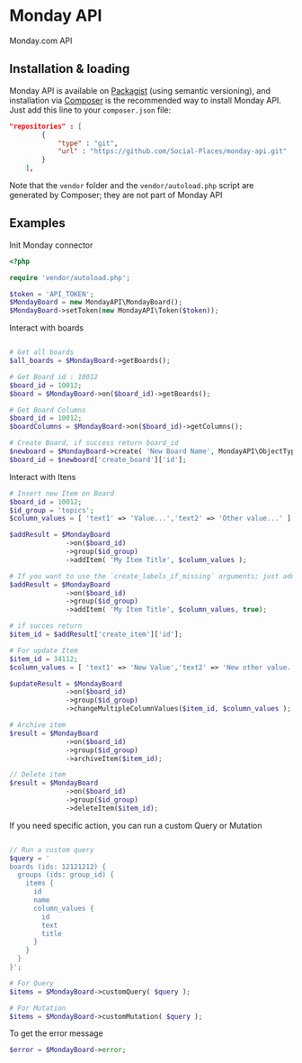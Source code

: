 # Monday API
Monday.com API

## Installation & loading
Monday API is available on [Packagist](https://packagist.org/packages/tblack-it/monday-api) (using semantic versioning), and installation via [Composer](https://getcomposer.org) is the recommended way to install Monday API. Just add this line to your `composer.json` file:

```json
"repositories" : [
        {
            "type" : "git",
            "url" : "https://github.com/Social-Places/monday-api.git"
        }
    ],
```

Note that the `vendor` folder and the `vendor/autoload.php` script are generated by Composer; they are not part of Monday API

Examples
--------

Init Monday connector
```php
<?php

require 'vendor/autoload.php';

$token = 'API_TOKEN';
$MondayBoard = new MondayAPI\MondayBoard();
$MondayBoard->setToken(new MondayAPI\Token($token));

```

Interact with boards
```php

# Get all boards
$all_boards = $MondayBoard->getBoards();

# Get Board id : 10012
$board_id = 10012;
$board = $MondayBoard->on($board_id)->getBoards();

# Get Board Columns
$board_id = 10012;
$boardColumns = $MondayBoard->on($board_id)->getColumns();

# Create Board, if success return board_id
$newboard = $MondayBoard->create( 'New Board Name', MondayAPI\ObjectTypes\BoardKind::PUB );
$board_id = $newboard['create_board']['id'];

```

Interact with Itens
```php
# Insert new Item on Board
$board_id = 10012;
$id_group = 'topics';
$column_values = [ 'text1' => 'Value...','text2' => 'Other value...' ];

$addResult = $MondayBoard
              ->on($board_id)
              ->group($id_group)
              ->addItem( 'My Item Title', $column_values );

# If you want to use the `create_labels_if_missing` arguments; just add `true` as the third arguments (default: `false`)
$addResult = $MondayBoard
              ->on($board_id)
              ->group($id_group)
              ->addItem( 'My Item Title', $column_values, true);

# if succes return
$item_id = $addResult['create_item']['id'];

# For update Item
$item_id = 34112;
$column_values = [ 'text1' => 'New Value','text2' => 'New other value...' ];

$updateResult = $MondayBoard
              ->on($board_id)
              ->group($id_group)
              ->changeMultipleColumnValues($item_id, $column_values );

# Archive item
$result = $MondayBoard
              ->on($board_id)
              ->group($id_group)
              ->archiveItem($item_id);

// Delete item
$result = $MondayBoard
              ->on($board_id)
              ->group($id_group)
              ->deleteItem($item_id);

```

If you need specific action, you can run a custom Query or Mutation
```php

// Run a custom query
$query = '
boards (ids: 12121212) {
  groups (ids: group_id) {
    items {
      id
      name
      column_values {
        id
        text
        title
      }
    }
  }
}';

# For Query
$items = $MondayBoard->customQuery( $query );

# For Mutation
$items = $MondayBoard->customMutation( $query );
```

To get the error message
```php
$error = $MondayBoard->error;
```
